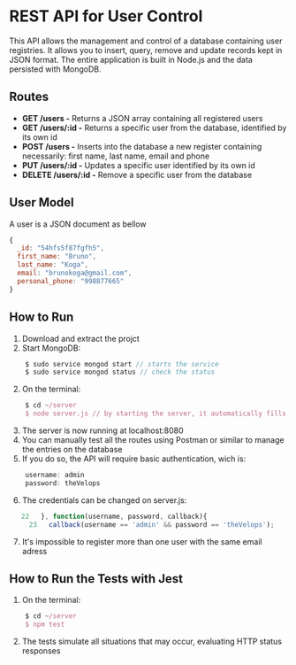 # REST API for User Control


This API allows the management and control of a database containing user registries. It allows you to insert, query, remove and update records kept in JSON format. The entire application is built in Node.js and the data persisted with MongoDB.


## Routes

- **GET /users -** Returns a JSON array containing all registered users
- **GET /users/:id -** Returns a specific user from the database, identified by its own id
- **POST /users -** Inserts into the database a new register containing necessarily: first name, last name, email and phone
- **PUT /users/:id -** Updates a specific user identified by its own id
- **DELETE /users/:id -** Remove a specific user from the database

## User Model

A user is a JSON document as bellow

```javascript
{
  _id: "54hfs5f87fgfh5",
  first_name: "Bruno",
  last_name: "Koga",
  email: "brunokoga@gmail.com",
  personal_phone: "998877665"
}
```

## How to Run

1. Download and extract the projct
2. Start MongoDB:
```javascript
    $ sudo service mongod start // starts the service
    $ sudo service mongod status // check the status
```
2. On the terminal:
```javascript
    $ cd ~/server
    $ node server.js // by starting the server, it automatically fills the database with 50 random users from FakerJS
```
3. The server is now running at localhost:8080
4. You can manually test all the routes using Postman or similar to manage the entries on the database
5. If you do so, the API will require basic authentication, wich is:
```javascript
    username: admin
    password: theVelops
```
6. The credentials can be changed on server.js:
```javascript
   22   }, function(username, password, callback){
	 23   callback(username == 'admin' && password == 'theVelops');
```
7. It's impossible to register more than one user with the same email adress

## How to Run the Tests with Jest

1. On the terminal:
```javascript
    $ cd ~/server
    $ npm test
```
2. The tests simulate all situations that may occur, evaluating HTTP status responses

